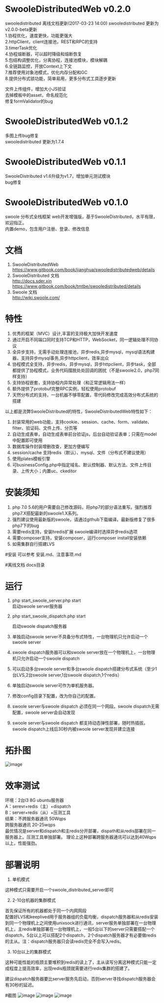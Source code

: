 # SwooleDistributedWeb v0.2.0
swooledistributed 离线文档更新(2017-03-23 14:00)
swooledistributed 更新为v2.0.0-beta更新  
1.协程优化，速度更快，功能更强大  
2.httpClient，client连接池，REST和RPC的支持  
3.timerTask优化  
4.协程熔断器，可以超时降级和熔断恢复  
5.包结构调整优化，分离协程，连接池模块，模块解耦  
6.全链路监控，开放Context上下文  
7.推荐使用对象池模式，优化内存分配和GC  
8.提供分布式锁功能，简单易用，更多分布式工具逐步更新  

文件上传组件，增加大小JS验证  
去掉模板中的asset，命名规范化  
修复formValidator的bug  
# SwooleDistributedWeb v0.1.2
多图上传bug修复   
swooledistributed 更新为1.7.4
# SwooleDistributedWeb v0.1.1
SwooleDistributed v1.6升级为v1.7，增加单元测试模块  
bug修复
# SwooleDistributedWeb v0.1.0
swoole 分布式全栈框架 web开发增强版，基于SwooleDistributed，水平有限，欢迎指正。  
内置demo，包含用户注册、登录、修改信息

# 文档
1. SwooleDistributedWeb  
 https://www.gitbook.com/book/jianghua/swooledistributedweb/details
2. SwooleDistributed 文档  
 http://docs.sder.xin  
 https://www.gitbook.com/book/tmtbe/swooledistributed/details
3. Swoole 文档  
 http://wiki.swoole.com/

# 特性  
1. 优秀的框架（MVC）设计,丰富的支持极大加快开发速度  
2. 通过开启不同端口同时支持TCP和HTTP，WebSocket，同一逻辑处理不同协议  
3. 全异步支持，无需手动处理连接池，异步redis,异步mysql，mysql语法构建器，支持异步mysql事务,异步httpclient，效率出众  
4. 协程模式全支持，异步redis，异步mysql，异步httpclient，异步task，全部都提供了协程模式，业务代码摆脱处处回调的困扰（不是swoole2.0，php7同样支持）  
5. 支持协程嵌套，支持协程内异常处理（和正常逻辑用法一样）  
6. 额外提供了protobuf完整RPC实例，轻松使用protobuf  
7. 天然分布式的支持，一台机器不够零配置，零代码修改完成高效分布式系统的搭建  
  
以上都是流弊SwooleDistributed的特性，SwooleDistributedWeb特性如下：  
1. 封装常用的web功能，支持cookie、session、cache、form、validate、filter、验证码、文件上传、分页等  
2. 自动生成表单，自动生成表单前台验证js，后台自动验证表单；只需在model中配置即可使用  
3. 数据库操作封装增删改查，更加方便编写  
4. session/cache 支持redis（默认）、mysql、文件（分布式不建议使用）  
5. 使用plates模板引擎  
6. 可businessConfig.php中指定域名、默认控制器、默认方法、文件上传目录、上传大小；内置uc、ckeditor  

# 安装须知
1. php 7.0  5.6的用户需要自己修改源码，将php7的部分语法重写。强烈推荐php7.X搭配最新的swoole1.X系列。
2. 强烈建议使用最新版的swoole，请通过github下载编译。最新版修复了很多php7下的bug  
3. 需要redis支持，安装hredis扩展  swoole编译时选择异步redis选项  
4. 需要composer支持，安装composer，运行composer install安装依赖  
5. 如需集群自行搭建LVS  

#安装
可以参考  安装.md、注意事项.md

#离线文档
docs目录

# 运行
1. php start_swoole_server.php start  
启动swoole server服务器  
2. php start_swoole_dispatch.php start  

    启动swoole dispatch服务器  
3. 单独启动swoole server不具备分布式特性，一台物理机只允许启动一个swoole server   
4. swoole dispatch服务器可以和swoole server放在一个物理机上，一台物理机只允许启动一个swoole dispatch  
5. 可以启动多台swoole server和多台swoole dispatch搭建分布式系统（至少1台LVS,2台swoole server,1台swoole dispatch,1个redis）  
6. 单独启动swoole server可作为单机服务器。  
7. 修改config目录下配置，改为你自己的配置。  
8. swoole server与swoole dispatch 必须在同一个网段。swoole dispatch无需配置，swoole server会自动发现  
9. swoole server与swoole dispatch 都支持动态弹性部署，随时热插拔。swoole dispatch上线后30秒内被swoole server发现并建立连接  

# 拓扑图
  ![image](https://github.com/tmtbe/SwooleDistributed/blob/master/screenshots/topological-graph.jpg)
​    
# 效率测试
  环境：2台i3 8G ubuntu服务器  
  A：serevr+redis（主）+dispatch  
  B：server+redis（从）+压测工具  
  结果：不跨服务器通讯 50Wqps  
        跨服务器通讯 20-25wqps  
  最优情况是server和dispatch和主redis分开部署，dispath和从redis部署在同一服务器上。压测工具单独部署。
  理论上这种部署跨服务器通讯可以达到40Wqps以上，性能强劲。
​        
# 部署说明
1. 单机模式  

这种模式只需要开启一个swoole_distributed_server即可  

2. 2-10台机器的集群模式

首先保证所有的机器都处于同一个内网网段  
配置好LVS和keeplived用于服务器组的负载均衡，dispatch服务器和从redis安装到同一个物理机上之间使用unixsock进行通讯，server服务单独部署在一台物理机上，主redis单独部署在一台物理机上，一般5台以下的server只需要搭配一个dispatch，5台以上可以搭配2个dispatch，2个dispatch服务器才有必要做redis的主从。注：dispatch服务器只会读redis完全不会写入redis。

3. 10台以上的集群模式  

这种可能性能的瓶颈主要堆积到redis的读上了，主从读写分离这种模式只能一定成程度上提高效率，出现redis瓶颈就需要进行redis集群的搭建了。  


  建议dispatch服务器要比server服务先启动，否则server寻找dispatch服务器会有30秒的延迟。 

#截图
![image](https://github.com/jianghua/SwooleDistributedWeb/blob/master/screenshots/login.jpg)
![image](https://github.com/jianghua/SwooleDistributedWeb/blob/master/screenshots/reg.png)
![image](https://github.com/jianghua/SwooleDistributedWeb/blob/master/screenshots/profile.jpg)